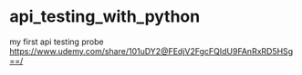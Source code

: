 # api_testing_with_python
my first api testing probe
https://www.udemy.com/share/101uDY2@FEdjV2FgcFQIdU9FAnRxRD5HSg==/
